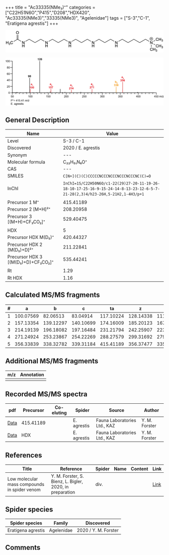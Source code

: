 +++
title = "Ac33335(NMe₃)⁺"
categories = ["C22H51N6O","P415","D208","HDX420",
"Ac33335(NMe3)","33335(NMe3)",
"Agelenidae"]
tags = ["S-3","C-1",
"Eratigena agrestis"]
+++

![](/img/Ac33335(NMe3).png)

![](/img_MSMS/415_Ac33335(NMe3)_Ea.png?classes=border)

## General Description

| Name                       | Value              |
|----------------------------|--------------------|
| Level                      | S-3 / C-1          |
| Discovered                 | 2020 / E. agrestis |
| Synonym                    | ---                |
| Molecular formula          | C₂₂H₅₁N₆O⁺                   |
| CAS                        | ---                |
| SMILES | `C[N+](C)(C)CCCCCNCCCNCCCNCCCNCCCNC(C)=O`  |
| InChI  | `InChI=1S/C22H50N6O/c1-22(29)27-20-11-19-26-18-10-17-25-16-9-15-24-14-8-13-23-12-6-5-7-21-28(2,3)4/h23-26H,5-21H2,1-4H3/p+1`  |
|                            |                    |
| Precursor 1  M⁺         | 415.41189                   |
| Precursor 2 [M+H]²⁺       | 208.20958                   |
| Precursor 3 [(M+H)+CF₃CO₂]⁺               | 529.40475                   |
|                            |                    |
| HDX                        | 5                   |
| Precursor HDX    M(D₅)⁺   | 420.44327                   |
| Precursor HDX 2 [M(D₅)+D]²⁺ | 211.22841                   |
| Precursor HDX 3 [(M(D₅)+D)+CF₃CO₂]⁺           | 535.44241                   |
|                            |                    |
| Rt                         | 1.29                   |
| Rt HDX                     | 1.16                   |

## Calculated MS/MS fragments

| # | a         | b         | c         | ta        | z         | y         | tz        |
|---|-----------|-----------|-----------|-----------|-----------|-----------|-----------|
| 1 | 100.07569 | 82.06513 | 83.04914 | 117.10224 | 128.14338 | 111.11683 | 146.17775 |
| 2 | 157.13354 | 139.12297 | 140.10699 | 174.16009 | 185.20123 | 167.16685 | 203.23560 |
| 3 | 214.19139 | 196.18082 | 197.16484 | 231.21794 | 242.25907 | 223.21688 | 260.29345 |
| 4 | 271.24924 | 253.23867 | 254.22269 | 288.27579 | 299.31692 | 279.26690 | 317.35130 |
| 5 | 356.33839 | 338.32782 | 339.31184 | 415.41189 | 356.37477 | 335.31692 | 374.40915 |

## Additional MS/MS fragments

| m/z | Annotation |
|-----|------------|
|     |            |

## Recorded MS/MS spectra

| pdf                                             | Precursor | Co-eluting | Spider      | Source                       | Author        |
|-------------------------------------------------|-----------|------------|-------------|------------------------------|---------------|
| [Data](/pdf/E-agrestis/415_Ac33335(NMe3)_Ea.pdf)   | 415.41189 |            | E. agrestis | Fauna Laboratories Ltd., KAZ | Y. M. Forster |
| [Data](/pdf/E-agrestis/415_Ac33335(NMe3)_Ea_HDX.pdf)   | HDX |            | E. agrestis | Fauna Laboratories Ltd., KAZ | Y. M. Forster |


## References

| Title | Reference | Spider | Name | Content | Link |
|-------|-----------|--------|------|---------|------|
| Low molecular mass compounds in spider venom      | Y. M. Forster, S. Bienz, L. Bigler, 2020, in preparation          | div.       |   |   | [Link](unknown) |

## Spider species

| Spider species     | Family     | Discovered           |
|--------------------|------------|----------------------|
| Eratigena agrestis | Agelenidae | 2020 / Y. M. Forster |

## Comments